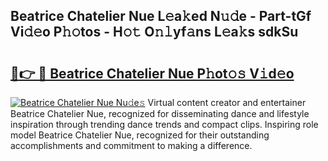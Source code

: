 ## Beatrice Chatelier Nue L𝚎a𝚔ed N𝚞𝚍e - Part-tGf Vi𝚍𝚎o P𝚑𝚘tos - H𝚘𝚝 O𝚗𝚕yf𝚊ns L𝚎a𝚔s sdkSu

# <h2><a href="http://kfd4a9x.oniu.top/?m=Beatrice+Chatelier+Nue">🔗👉 🔴 Beatrice Chatelier Nue P𝚑ot𝚘𝚜 V𝚒d𝚎o</a></h2>

[![Beatrice Chatelier Nue Nu𝚍e𝚜](https://i.imgur.com/0qMVB7G.gif)](http://kfd4a9x.oniu.top/?m=Beatrice+Chatelier+Nue)
Virtual content creator and entertainer Beatrice Chatelier Nue, recognized for disseminating dance and lifestyle inspiration through trending dance trends and compact clips. Inspiring role model Beatrice Chatelier Nue, recognized for their outstanding accomplishments and commitment to making a difference.  
